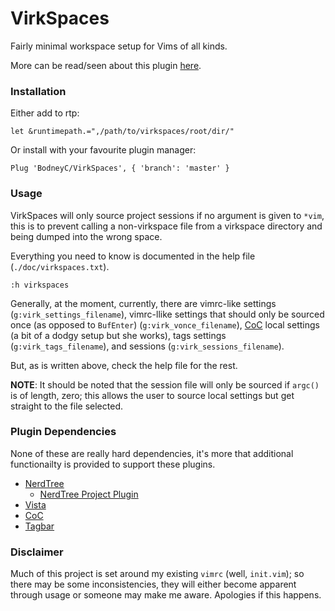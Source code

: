 VirkSpaces
==========

Fairly minimal workspace setup for Vims of all kinds.

More can be read/seen about this plugin [here](https://benjc.me/blog/2019/06/20/virk-spaces.html).

### Installation

Either add to rtp:

    let &runtimepath.=",/path/to/virkspaces/root/dir/"

Or install with your favourite plugin manager:

    Plug 'BodneyC/VirkSpaces', { 'branch': 'master' }

### Usage

VirkSpaces will only source project sessions if no argument is given to `*vim`, this is to prevent calling a non-virkspace file from a virkspace directory and being dumped into the wrong space.

Everything you need to know is documented in the help file (`./doc/virkspaces.txt`).

    :h virkspaces

Generally, at the moment, currently, there are vimrc-like settings (`g:virk_settings_filename`), vimrc-llike settings that should only be sourced once (as opposed to `BufEnter`) (`g:virk_vonce_filename`), [CoC](https://github.com/neoclide/coc.nvim) local settings (a bit of a dodgy setup but she works), tags settings (`g:virk_tags_filename`), and sessions (`g:virk_sessions_filename`).

But, as is written above, check the help file for the rest.

**NOTE**: It should be noted that the session file will only be sourced if `argc()` is of length, zero; this allows the user to source local settings but get straight to the file selected.

### Plugin Dependencies

None of these are really hard dependencies, it's more that additional functionailty is provided to support these plugins.

- [NerdTree](https://github.com/scrooloose/nerdtree)
  - [NerdTree Project Plugin](https://github.com/scrooloose/nerdtree-project-plugin)
- [Vista](https://github.com/liuchengxu/vista.vim)
- [CoC](https://github.com/neoclide/coc.nvim)
- [Tagbar](https://github.com/majutsushi/tagbar)

### Disclaimer

Much of this project is set around my existing `vimrc` (well, `init.vim`); so there may be some inconsistencies, they will either become apparent through usage or someone may make me aware. Apologies if this happens.
